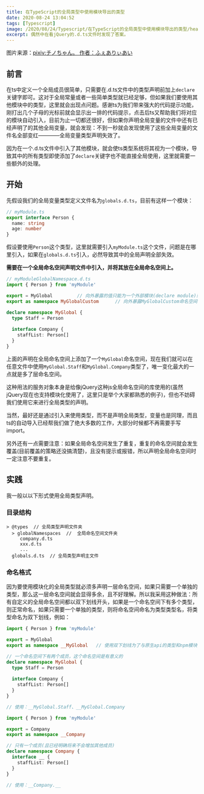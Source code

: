 ```yaml
---
title: 在TypeScript的全局类型中使用模块导出的类型
date: 2020-08-24 13:04:52
tags: [Typescript]
image: /2020/08/24/Typescript/在TypeScript的全局类型中使用模块导出的类型/head.jpeg
excerpt: 偶然中在看jQuery的.d.ts文件时发现了答案。
---
```


图片来源：[pixiv:チノちゃん。 作者：ふぇありぃあい](https://www.pixiv.net/artworks/79134582)

## 前言

在ts中定义一个全局成员很简单，只需要在.d.ts文件中的类型声明前加上`declare`关键字即可。这对于全局常量或者一些简单类型就已经足够，但如果我们要使用其他模块中的类型，这里就会出现点问题。感谢ts为我们带来强大的代码提示功能，刚打出几个子母的光标前就会显示出一排的代码提示，点击后ts又帮助我们将对应的模块自动引入，目前为止一切都还很好，但如果你声明全局变量的文件中还有已经声明了的其他全局变量，就会发现：不到一秒就会发现使用了这些全局变量的文件名全部变红————全局变量类型声明失效了。

因为在一个.d.ts文件中引入了其他模块，就会使ts类型系统将其视为一个模块，导致其中的所有类型即使添加了`declare`关键字也不能直接全局使用，这里就需要一些额外的处理。

## 开始

先假设我们的全局变量类型定义文件名为`globals.d.ts`，目前有这样一个模块：
``` ts
// myModule.ts
export interface Person {
  name: string
  age: number
}
```

假设要使用`Person`这个类型，这里就需要引入`myModule.ts`这个文件，问题是在哪里引入，如果在`globals.d.ts`引入，必然导致其中的全局声明全部失效。

__需要在一个全局命名空间声明文件中引入，并将其放在全局命名空间上。__

``` ts
// myModuleGlobalNamespace.d.ts
import { Person } from 'myModule'

export = MyGlobal         // 向外暴露的值只能为一个外部模块(declare module)或外部命名空间(declare namespace)，且只能暴露一个
export as namespace MyGlobalCustom      // 向外暴露MyGlobalCustom命名空间，暴露的内容为export = 的值

declare namespace MyGlobal {
  type Staff = Person
  
  interface Company {
    staffList: Person[]
  }  
}
```

上面的声明在全局命名空间上添加了一个`MyGlobal`命名空间，现在我们就可以在任意文件中使用`MyGlobal.Staff`和`MyGlobal.Company`类型了，唯一变化最大的一点就是多了层命名空间。

这种用法的服务对象本身是给像jQuery这种js全局命名空间的库使用的(虽然jQuery现在也支持模块化使用了，这里只是举个大家都熟悉的例子)，但也不妨碍我们使用它来进行全局类型的声明。

当然，最好还是通过引入来使用类型，而不是声明全局类型，变量也是同理，而且ts的自动导入已经帮我们做了绝大多数的工作，大部分时候都不再需要手写import。

另外还有一点需要注意：如果全局命名空间发生了重复，重复的命名空间就会发生覆盖(目前覆盖的策略还没搞清楚)，且没有提示或报错，所以声明全局命名空间时一定注意不要重复。

## 实践

我一般以以下形式使用全局类型声明。

### 目录结构

```
> @types  // 全局类型声明文件夹
  > globalNamespaces  //  全局命名空间文件夹
     company.d.ts
     xxx.d.ts
     ...
  globals.d.ts  // 全局类型声明主文件
```

### 命名格式

因为要使用模块化的全局类型就必须多声明一层命名空间，如果只需要一个单独的类型，那么这一层命名空间就会显得多余，且不好理解。所以我采用这种做法：所有自定义的全局命名空间都以双下划线开头，如果是一个命名空间下有多个类型，则正常命名，如果只需要一个单独的类型，则将命名空间命名为类型类型名，将类型命名为双下划线，例如：
``` ts
import { Person } from 'myModule'

export = MyGlobal
export as namespace __MyGlobal   // 使用双下划线为了与原生api的类型和npm模块中的类型区分

// 一个命名空间下有两个成员，这个命名空间是有意义的
declare namespace MyGlobal {
  type Staff = Person
  
  interface Company {
    staffList: Person[]
  }  
}

// 使用：__MyGlobal.Staff、__MyGlobal.Company
```

``` ts
import { Person } from 'myModule'

export = Company
export as namespace __Company

// 只有一个成员(且已经明确将来不会增加其他成员)
declare namespace Company {  
  interface __ {
    staffList: Person[]
  }  
}

// 使用：__Company.__
```